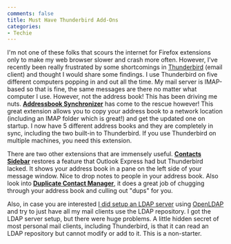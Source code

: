 ```yaml
---
comments: false
title: Must Have Thunderbird Add-Ons
categories:
- Techie
---
```


I'm not one of these folks that scours the internet for Firefox extensions only to make my web browser slower and crash more often. However, I've recently been really frustrated by some shortcomings in [Thunderbird](http://www.mozilla.com/en-US/thunderbird/) (email client) and thought I would share some findings.
I use Thunderbird on five different computers popping in and out all the time. My mail server is IMAP-based so that is fine, the same messages are there no matter what computer I use. However, not the address book! This has been driving me nuts. **[Addressbook Synchronizer](http://www.ggbs.de/extensions/AddressbooksSynchronizer.html)** has come to the rescue however! This great extension allows you to copy your address book to a network location (including an IMAP folder which is great!) and get the updated one on startup. I now have 5 different address books and they are completely in sync, including the two built-in to Thunderbird. If you use Thunderbird on multiple machines, you need this extension.

There are two other extensions that are immensely useful. **[Contacts Sidebar](https://addons.mozilla.org/thunderbird/70/)** restores a feature that Outlook Express had but Thunderbird lacked. It shows your address book in a pane on the left side of your message window. Nice to drop notes to people in your address book. Also look into **[Duplicate Contact Manager](https://addons.mozilla.org/thunderbird/2505/)**, it does a great job of chugging through your address book and culling out "dups" for you.

Also, in case you are interested [I did setup an LDAP server](/thingelstad/ldap-coming-soon) using [OpenLDAP](http://www.openldap.org/) and try to just have all my mail clients use the LDAP repository. I got the LDAP server setup, but there were huge problems. A little hidden secret of most personal mail clients, including Thunderbird, is that it can read an LDAP repository but cannot modify or add to it. This is a non-starter.
